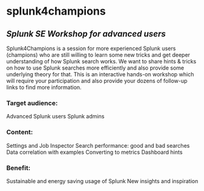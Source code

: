 # splunk4champions
## _Splunk SE Workshop for advanced users_

 Splunk4Champions is  a session for more experienced Splunk users (champions) who are still willing to learn some new tricks and get deeper understanding of how Splunk search works.
We want to share hints & tricks on how to use Splunk searches more efficiently and also provide some underlying theory for that. This is an interactive hands-on workshop which will require your participation and also provide your dozens of follow-up links to find more information. 

### Target audience: 
Advanced Splunk users 
Splunk admins

### Content:
Settings and Job Inspector
Search performance: good and bad searches
Data correlation with examples
Converting to metrics
Dashboard hints 

### Benefit:
Sustainable and energy saving usage of Splunk
New insights and inspiration
